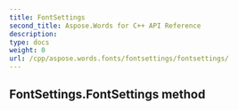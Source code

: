 ```yaml
---
title: FontSettings
second_title: Aspose.Words for C++ API Reference
description: 
type: docs
weight: 0
url: /cpp/aspose.words.fonts/fontsettings/fontsettings/
---
```

## FontSettings.FontSettings method




